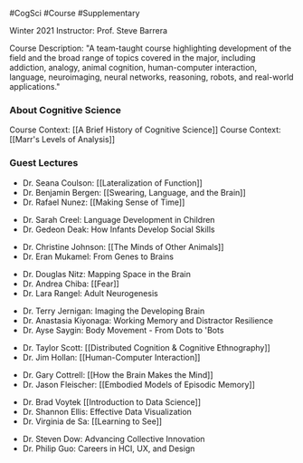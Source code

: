 #CogSci #Course #Supplementary

Winter 2021
Instructor: Prof. Steve Barrera

Course Description: 
"A team-taught course highlighting development of the field and the broad range of topics covered in the major, including addiction, analogy, animal cognition, human-computer interaction, language, neuroimaging, neural networks, reasoning, robots, and real-world applications."

### About Cognitive Science
<!-- Week 1 -->
Course Context: [[A Brief History of Cognitive Science]]
Course Context: [[Marr's Levels of Analysis]]

### Guest Lectures
<!-- Week 2 -->
- Dr. Seana Coulson: [[Lateralization of Function]]
- Dr. Benjamin Bergen: [[Swearing, Language, and the Brain]]
- Dr. Rafael Nunez: [[Making Sense of Time]]
<!-- Week 3 -->
- Dr. Sarah Creel: Language Development in Children
- Dr. Gedeon Deak: How Infants Develop Social Skills
<!-- Week 4 -->
- Dr. Christine Johnson: [[The Minds of Other Animals]]
- Dr. Eran Mukamel: From Genes to Brains
<!-- Week 5 -->
- Dr. Douglas Nitz: Mapping Space in the Brain
- Dr. Andrea Chiba: [[Fear]]
- Dr. Lara Rangel: Adult Neurogenesis
<!-- Week 6 -->
- Dr. Terry Jernigan: Imaging the Developing Brain
- Dr. Anastasia Kiyonaga: Working Memory and Distractor Resilience
- Dr. Ayse Saygin: Body Movement - From Dots to 'Bots

<!-- Week 7 -->
- Dr. Taylor Scott: [[Distributed Cognition & Cognitive Ethnography]]
- Dr. Jim Hollan: [[Human-Computer Interaction]]
<!-- Week 8 -->
- Dr. Gary Cottrell: [[How the Brain Makes the Mind]]
- Dr. Jason Fleischer: [[Embodied Models of Episodic Memory]]
<!-- Week 9 -->
- Dr. Brad Voytek [[Introduction to Data Science]]
- Dr. Shannon Ellis: Effective Data Visualization
- Dr. Virginia de Sa: [[Learning to See]]
<!-- Week 10 -->
- Dr. Steven Dow: Advancing Collective Innovation
- Dr. Philip Guo: Careers in HCI, UX, and Design